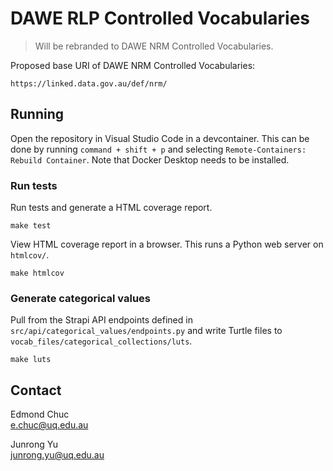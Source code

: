 # DAWE RLP Controlled Vocabularies

> Will be rebranded to DAWE NRM Controlled Vocabularies.

Proposed base URI of DAWE NRM Controlled Vocabularies:

```
https://linked.data.gov.au/def/nrm/
```

## Running

Open the repository in Visual Studio Code in a devcontainer. This can be done by running `command + shift + p` and selecting `Remote-Containers: Rebuild Container`. Note that Docker Desktop needs to be installed.

### Run tests

Run tests and generate a HTML coverage report.

```
make test
```

View HTML coverage report in a browser. This runs a Python web server on `htmlcov/`.

```
make htmlcov
```

### Generate categorical values

Pull from the Strapi API endpoints defined in `src/api/categorical_values/endpoints.py` and write Turtle files to `vocab_files/categorical_collections/luts`.

```
make luts
```

## Contact

Edmond Chuc  
e.chuc@uq.edu.au

Junrong Yu  
junrong.yu@uq.edu.au
